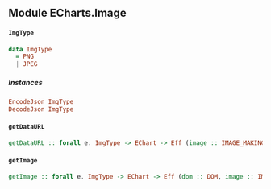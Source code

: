 ## Module ECharts.Image

#### `ImgType`

``` purescript
data ImgType
  = PNG
  | JPEG
```

##### Instances
``` purescript
EncodeJson ImgType
DecodeJson ImgType
```

#### `getDataURL`

``` purescript
getDataURL :: forall e. ImgType -> EChart -> Eff (image :: IMAGE_MAKING | e) String
```

#### `getImage`

``` purescript
getImage :: forall e. ImgType -> EChart -> Eff (dom :: DOM, image :: IMAGE_MAKING | e) Node
```


